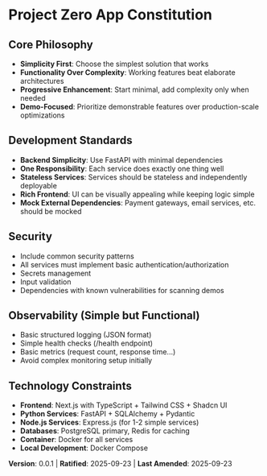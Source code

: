 # Project Zero App Constitution

## Core Philosophy

- **Simplicity First**: Choose the simplest solution that works
- **Functionality Over Complexity**: Working features beat elaborate architectures
- **Progressive Enhancement**: Start minimal, add complexity only when needed
- **Demo-Focused**: Prioritize demonstrable features over production-scale optimizations

## Development Standards

- **Backend Simplicity**: Use FastAPI with minimal dependencies
- **One Responsibility**: Each service does exactly one thing well
- **Stateless Services**: Services should be stateless and independently deployable
- **Rich Frontend**: UI can be visually appealing while keeping logic simple
- **Mock External Dependencies**: Payment gateways, email services, etc. should be mocked

## Security

- Include common security patterns
- All services must implement basic authentication/authorization
- Secrets management
- Input validation
- Dependencies with known vulnerabilities for scanning demos

## Observability (Simple but Functional)

- Basic structured logging (JSON format)
- Simple health checks (/health endpoint)
- Basic metrics (request count, response time...)
- Avoid complex monitoring setup initially

## Technology Constraints

- **Frontend**: Next.js with TypeScript + Tailwind CSS + Shadcn UI
- **Python Services**: FastAPI + SQLAlchemy + Pydantic
- **Node.js Services**: Express.js (for 1-2 simple services)
- **Databases**: PostgreSQL primary, Redis for caching
- **Container**: Docker for all services
- **Local Development**: Docker Compose

**Version**: 0.0.1 | **Ratified**: 2025-09-23 | **Last Amended**: 2025-09-23
